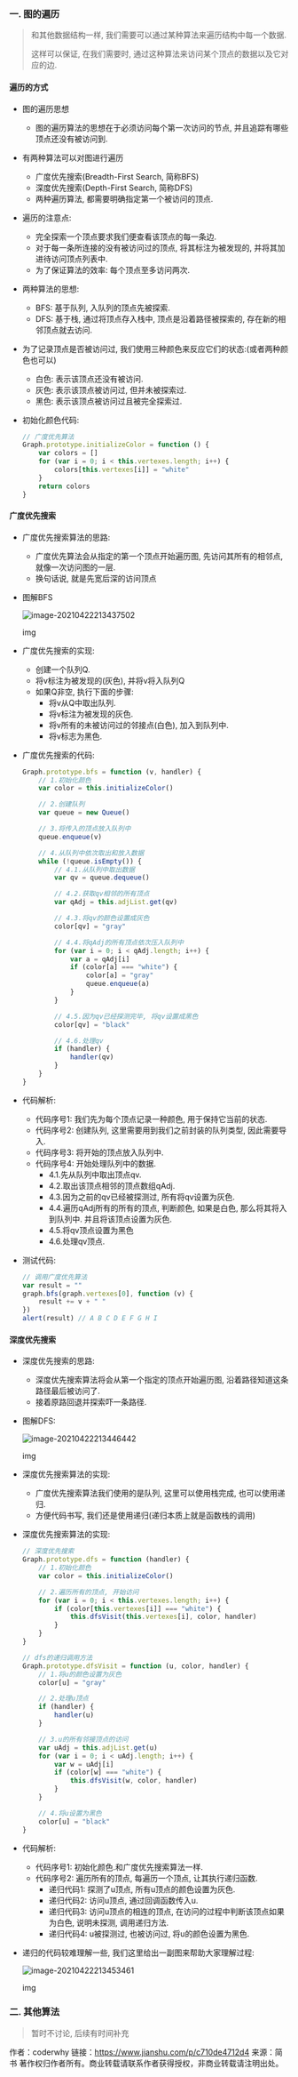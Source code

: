 ### 一. 图的遍历

> 和其他数据结构一样, 我们需要可以通过某种算法来遍历结构中每一个数据.
>
> 这样可以保证, 在我们需要时, 通过这种算法来访问某个顶点的数据以及它对应的边.

#### 遍历的方式

- 图的遍历思想

  - 图的遍历算法的思想在于必须访问每个第一次访问的节点, 并且追踪有哪些顶点还没有被访问到.

- 有两种算法可以对图进行遍历

  - 广度优先搜索(Breadth-First Search, 简称BFS)
  - 深度优先搜索(Depth-First Search, 简称DFS)
  - 两种遍历算法, 都需要明确指定第一个被访问的顶点.

- 遍历的注意点:

  - 完全探索一个顶点要求我们便查看该顶点的每一条边.
  - 对于每一条所连接的没有被访问过的顶点, 将其标注为被发现的, 并将其加进待访问顶点列表中.
  - 为了保证算法的效率: 每个顶点至多访问两次.

- 两种算法的思想:

  - BFS: 基于队列, 入队列的顶点先被探索.
  - DFS: 基于栈, 通过将顶点存入栈中, 顶点是沿着路径被探索的, 存在新的相邻顶点就去访问.

- 为了记录顶点是否被访问过, 我们使用三种颜色来反应它们的状态:(或者两种颜色也可以)

  - 白色: 表示该顶点还没有被访问.
  - 灰色: 表示该顶点被访问过, 但并未被探索过.
  - 黑色: 表示该顶点被访问过且被完全探索过.

- 初始化颜色代码:

  

  ```javascript
  // 广度优先算法
  Graph.prototype.initializeColor = function () {
      var colors = []
      for (var i = 0; i < this.vertexes.length; i++) {
          colors[this.vertexes[i]] = "white"
      }
      return colors
  }
  ```

#### 广度优先搜索

- 广度优先搜索算法的思路:

  - 广度优先算法会从指定的第一个顶点开始遍历图, 先访问其所有的相邻点, 就像一次访问图的一层.
  - 换句话说, 就是先宽后深的访问顶点

- 图解BFS

  ![image-20210422213437502](https://typoralim.oss-cn-beijing.aliyuncs.com/img/20210422213437.png)

  img

- 广度优先搜索的实现:

  - 创建一个队列Q.
  - 将v标注为被发现的(灰色), 并将v将入队列Q
  - 如果Q非空, 执行下面的步骤:
    - 将v从Q中取出队列.
    - 将v标注为被发现的灰色.
    - 将v所有的未被访问过的邻接点(白色), 加入到队列中.
    - 将v标志为黑色.

- 广度优先搜索的代码:

  

  ```javascript
  Graph.prototype.bfs = function (v, handler) {
      // 1.初始化颜色
      var color = this.initializeColor()
  
      // 2.创建队列
      var queue = new Queue()
  
      // 3.将传入的顶点放入队列中
      queue.enqueue(v)
  
      // 4.从队列中依次取出和放入数据
      while (!queue.isEmpty()) {
          // 4.1.从队列中取出数据
          var qv = queue.dequeue()
  
          // 4.2.获取qv相邻的所有顶点
          var qAdj = this.adjList.get(qv)
  
          // 4.3.将qv的颜色设置成灰色
          color[qv] = "gray"
  
          // 4.4.将qAdj的所有顶点依次压入队列中
          for (var i = 0; i < qAdj.length; i++) {
              var a = qAdj[i]
              if (color[a] === "white") {
                  color[a] = "gray"
                  queue.enqueue(a)
              }
          }
  
          // 4.5.因为qv已经探测完毕, 将qv设置成黑色
          color[qv] = "black"
  
          // 4.6.处理qv
          if (handler) {
              handler(qv)
          }
      }
  }
  ```

- 代码解析:

  - 代码序号1: 我们先为每个顶点记录一种颜色, 用于保持它当前的状态.
  - 代码序号2: 创建队列, 这里需要用到我们之前封装的队列类型, 因此需要导入.
  - 代码序号3: 将开始的顶点放入队列中.
  - 代码序号4: 开始处理队列中的数据.
    - 4.1.先从队列中取出顶点qv.
    - 4.2.取出该顶点相邻的顶点数组qAdj.
    - 4.3.因为之前的qv已经被探测过, 所有将qv设置为灰色.
    - 4.4.遍历qAdj所有的所有的顶点, 判断颜色, 如果是白色, 那么将其将入到队列中. 并且将该顶点设置为灰色.
    - 4.5.将qv顶点设置为黑色
    - 4.6.处理qv顶点.

- 测试代码:

  

  ```javascript
  // 调用广度优先算法
  var result = ""
  graph.bfs(graph.vertexes[0], function (v) {
      result += v + " "
  })
  alert(result) // A B C D E F G H I 
  ```

#### 深度优先搜索

- 深度优先搜索的思路:

  - 深度优先搜索算法将会从第一个指定的顶点开始遍历图, 沿着路径知道这条路径最后被访问了.
  - 接着原路回退并探索吓一条路径.

- 图解DFS:

  ![image-20210422213446442](https://typoralim.oss-cn-beijing.aliyuncs.com/img/20210422213446.png)

  img

- 深度优先搜索算法的实现:

  - 广度优先搜索算法我们使用的是队列, 这里可以使用栈完成, 也可以使用递归.
  - 方便代码书写, 我们还是使用递归(递归本质上就是函数栈的调用)

- 深度优先搜索算法的实现:

  

  ```javascript
  // 深度优先搜索
  Graph.prototype.dfs = function (handler) {
      // 1.初始化颜色
      var color = this.initializeColor()
  
      // 2.遍历所有的顶点, 开始访问
      for (var i = 0; i < this.vertexes.length; i++) {
          if (color[this.vertexes[i]] === "white") {
              this.dfsVisit(this.vertexes[i], color, handler)
          }
      }
  }
  
  // dfs的递归调用方法
  Graph.prototype.dfsVisit = function (u, color, handler) {
      // 1.将u的颜色设置为灰色
      color[u] = "gray"
  
      // 2.处理u顶点
      if (handler) {
          handler(u)
      }
  
      // 3.u的所有邻接顶点的访问
      var uAdj = this.adjList.get(u)
      for (var i = 0; i < uAdj.length; i++) {
          var w = uAdj[i]
          if (color[w] === "white") {
              this.dfsVisit(w, color, handler)
          }
      }
  
      // 4.将u设置为黑色
      color[u] = "black"
  }
  ```

- 代码解析:

  - 代码序号1: 初始化颜色.和广度优先搜索算法一样.
  - 代码序号2: 遍历所有的顶点, 每遍历一个顶点, 让其执行递归函数.
    - 递归代码1: 探测了u顶点, 所有u顶点的颜色设置为灰色.
    - 递归代码2: 访问u顶点, 通过回调函数传入u.
    - 递归代码3: 访问u顶点的相连的顶点, 在访问的过程中判断该顶点如果为白色, 说明未探测, 调用递归方法.
    - 递归代码4: u被探测过, 也被访问过, 将u的颜色设置为黑色.

- 递归的代码较难理解一些, 我们这里给出一副图来帮助大家理解过程:

  ![image-20210422213453461](https://typoralim.oss-cn-beijing.aliyuncs.com/img/20210422213453.png)

  img

### 二. 其他算法

> 暂时不讨论, 后续有时间补充



作者：coderwhy
链接：https://www.jianshu.com/p/c710de4712d4
来源：简书
著作权归作者所有。商业转载请联系作者获得授权，非商业转载请注明出处。